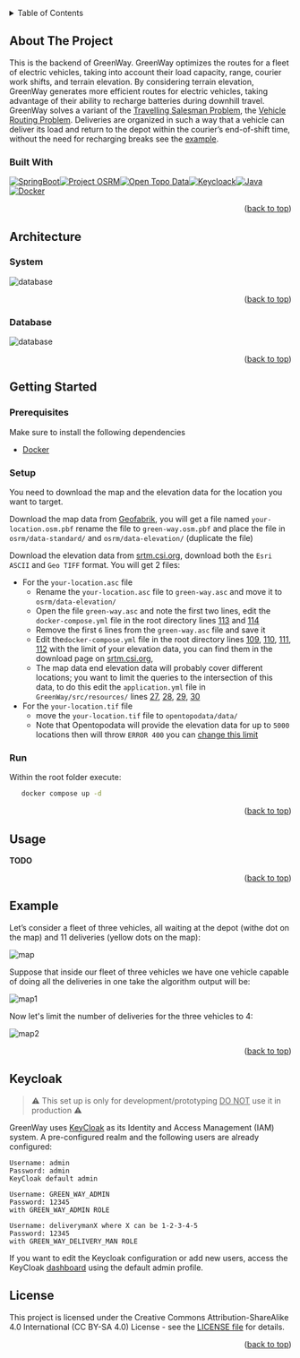 <a name="readme-top"></a>

<div>
<details>
  <summary>Table of Contents</summary>
  <ol>
    <li>
      <a href="#about-the-project">About The Project</a>
      <ul>
        <li><a href="#built-with">Built With</a></li>
      </ul>
    </li>
    <li>
     <a href="#architecture">Architecture</a>
      <ul>
        <li><a href="#system">System</a></li>
        <li><a href="#database">Database</a></li>
      </ul>
    </li>
    <li>
      <a href="#getting-started">Getting Started</a>
      <ul>
        <li><a href="#prerequisites">Prerequisites</a></li>
        <li><a href="#setup">Setup</a></li>
        <li><a href="#run">Run</a></li>
      </ul>
    </li>
    <li><a href="#usage">Usage</a></li>
    <li><a href="#example">Example</a></li>
    <li><a href="#keycloak">Keycloak</a></li>
    <li>
     <a href="#license">License</a>
    </li>
  </ol>
</details>

<!-- ABOUT THE PROJECT -->
## About The Project

This is the backend of GreenWay. GreenWay optimizes the routes for a fleet of electric vehicles, taking into account their load capacity, range, courier work shifts, and terrain elevation. By considering terrain elevation, GreenWay generates more efficient routes for electric vehicles, taking advantage of their ability to recharge batteries during downhill travel. GreenWay solves a variant of the [Travelling Salesman Problem](https://en.wikipedia.org/wiki/Travelling_salesman_problem), the [Vehicle Routing Problem](https://en.wikipedia.org/wiki/Vehicle_routing_problem). Deliveries are organized in such a way that a vehicle can deliver its load and return to the depot within the courier’s end-of-shift time, without the need for recharging breaks see the [example](https://github.com/Redy1908/GreenWay-Backend?tab=readme-ov-file#example).

### Built With

[![SpringBoot][SpringBoot]][SpringBoot-url][![Project OSRM][ProjectOSRM]][ProjectOSRM-url][![Open Topo Data][OpenTopoData]][OpenTopoData-url][![Keycloack][Keycloack]][Keycloack-url][![Java][Java]][Java-url][![Docker][Docker]][Docker-url]

<p align="right">(<a href="#readme-top">back to top</a>)</p>

<!-- Design -->
## Architecture

### System

<img src="images/System.png" alt="database">

<p align="right">(<a href="#readme-top">back to top</a>)</p>

### Database

<img src="images/GreenWayDB.png" alt="database">

<p align="right">(<a href="#readme-top">back to top</a>)</p>

<!-- GETTING STARTED -->
## Getting Started

### Prerequisites

Make sure to install the following dependencies

* [Docker](https://docs.docker.com/desktop/)

### Setup

You need to download the map and the elevation data for the location you want to target.

Download the map data from [Geofabrik](https://www.geofabrik.de/), 
you will get a file named `your-location.osm.pbf` rename the file to `green-way.osm.pbf`
and place the file in `osrm/data-standard/` and `osrm/data-elevation/` (duplicate the file)

Download the elevation data from [srtm.csi.org](https://srtm.csi.cgiar.org/srtmdata/),
download both the `Esri ASCII` and `Geo TIFF` format.
You will get 2 files:
   - For the `your-location.asc` file 
     - Rename the `your-location.asc` file to `green-way.asc` and move it to `osrm/data-elevation/`
     - Open the file `green-way.asc` and note the first two lines, edit the `docker-compose.yml` file in the root directory lines [113][Github-url-17] and [114][Github-url-18]
     - Remove the first `6` lines from the `green-way.asc` file and save it
     - Edit the`docker-compose.yml` file in the root directory lines [109][Github-url-9], [110][Github-url-10], [111][Github-url-11], [112][Github-url-12] with the limit of your elevation data, you can find them in the download page on [srtm.csi.org](https://srtm.csi.cgiar.org/srtmdata/), 
     - The map data end elevation data will probably cover different locations;
       you want to limit the queries to the intersection of this data, 
       to do this edit the `application.yml` file in `GreenWay/src/resources/` lines [27][Github-url-13], [28][Github-url-14], [29][Github-url-15], [30][Github-url-16] 
   - For the `your-location.tif` file
     - move the `your-location.tif` file to `opentopodata/data/`
     - Note that Opentopodata will provide the elevation data for up to `5000` locations then will throw `ERROR 400` you can [change this limit][Github-url-8]

### Run

Within the root folder execute:

```cmd
   docker compose up -d
```

<p align="right">(<a href="#readme-top">back to top</a>)</p>

<!-- USAGE EXAMPLES -->
## Usage

**TODO**

<p align="right">(<a href="#readme-top">back to top</a>)</p>

## Example

Let’s consider a fleet of three vehicles, all waiting at the depot (withe dot on the map) and 11 deliveries
(yellow dots on the map):

<img src="images/map.png" alt="map">

Suppose that inside our fleet of three vehicles we have one vehicle capable of doing all the deliveries in one take
the algorithm output will be:

<img src="images/map1.png" alt="map1">

Now let's limit the number of deliveries for the three vehicles to 4:

<img src="images/map3.png" alt="map2">

<p align="right">(<a href="#readme-top">back to top</a>)</p>

## Keycloak

> :warning: This set up is only for development/prototyping <u>DO NOT</u> use it in production :warning:

GreenWay uses [KeyCloak](https://www.keycloak.org/) as its Identity and Access Management (IAM) system.
A pre-configured realm and the following users are already configured:

```
Username: admin
Password: admin
KeyCloak default admin
```
```
Username: GREEN_WAY_ADMIN
Password: 12345
with GREEN_WAY_ADMIN ROLE
```
```
Username: deliverymanX where X can be 1-2-3-4-5
Password: 12345
with GREEN_WAY_DELIVERY_MAN ROLE
```

If you want to edit the Keycloak configuration or add new users, access the
KeyCloak [dashboard](http://localhost:8090/) using the default admin profile.

## License

This project is licensed under the Creative Commons Attribution-ShareAlike 4.0 International (CC BY-SA 4.0) License - see the [LICENSE file](https://github.com/Redy1908/GreenWay-Backend/blob/main/LICENSE) for details.

<p align="right">(<a href="#readme-top">back to top</a>)</p>
</div>


[SpringBoot]: https://img.shields.io/badge/SpringBoot-6DB33F?style=for-the-badge&logo=Spring&logoColor=white
[SpringBoot-url]: https://spring.io/projects/spring-boot
[ProjectOSRM]: https://img.shields.io/badge/Project_OSRM-black?style=for-the-badge&logo=openstreetmap&logoColor=6DB33F
[ProjectOSRM-url]: https://project-osrm.org/
[Docker]: https://img.shields.io/badge/Docker-2496ED?style=for-the-badge&logo=docker&logoColor=white
[Docker-url]: https://www.docker.com/
[Java]:https://img.shields.io/badge/Java-ED8B00?style=for-the-badge&logo=openjdk&logoColor=white
[Java-url]:https://www.oracle.com/it/java/technologies/downloads/
[Keycloack]:https://img.shields.io/badge/Keycloak-purple?style=for-the-badge&logo=keycloak&logoColor=FFFFFF
[Keycloack-url]: https://www.keycloak.org/
[OpenTopoData]: https://img.shields.io/badge/Open_Topo_Data-blue?style=for-the-badge
[OpenTopoData-url]: https://www.opentopodata.org/

[Github-url-1]: https://github.com/Redy1908/GreenWay-Backend/blob/a669dbe472d8ff0ce111a6f76280de9bd6a24f0e/osrm/Dockerfile-osrm-elevation#L6
[Github-url-2]: https://github.com/Redy1908/GreenWay-Backend/blob/a669dbe472d8ff0ce111a6f76280de9bd6a24f0e/GreenWay/src/main/resources/application.yml#L27
[Github-url-3]: https://github.com/Redy1908/GreenWay-Backend/blob/a669dbe472d8ff0ce111a6f76280de9bd6a24f0e/GreenWay/src/main/resources/application.yml#L28
[Github-url-4]: https://github.com/Redy1908/GreenWay-Backend/blob/a669dbe472d8ff0ce111a6f76280de9bd6a24f0e/GreenWay/src/main/resources/application.yml#L29
[Github-url-5]: https://github.com/Redy1908/GreenWay-Backend/blob/a669dbe472d8ff0ce111a6f76280de9bd6a24f0e/GreenWay/src/main/resources/application.yml#L30
[Github-url-6]: https://github.com/Redy1908/GreenWay-Backend/blob/a669dbe472d8ff0ce111a6f76280de9bd6a24f0e/docker-compose.yml#L65
[Github-url-7]: https://github.com/Redy1908/GreenWay-Backend/blob/a669dbe472d8ff0ce111a6f76280de9bd6a24f0e/GreenWay/pom.xml#L132C1-L132C26
[Github-url-8]: https://github.com/Redy1908/GreenWay-Backend/blob/a47ae71ee16a85db0d704b584f9cbfb288b84ad7/opentopodata/config.yaml#L2
[Github-url-9]: https://github.com/Redy1908/GreenWay-Backend/blob/9112e40020df8c6a8be55ab98fa40bc4517404df/docker-compose.yml#L109
[Github-url-10]: https://github.com/Redy1908/GreenWay-Backend/blob/9112e40020df8c6a8be55ab98fa40bc4517404df/docker-compose.yml#L110
[Github-url-11]: https://github.com/Redy1908/GreenWay-Backend/blob/9112e40020df8c6a8be55ab98fa40bc4517404df/docker-compose.yml#L111
[Github-url-12]: https://github.com/Redy1908/GreenWay-Backend/blob/9112e40020df8c6a8be55ab98fa40bc4517404df/docker-compose.yml#L112
[Github-url-13]: https://github.com/Redy1908/GreenWay-Backend/blob/9112e40020df8c6a8be55ab98fa40bc4517404df/GreenWay/src/main/resources/application.yml#L27
[Github-url-14]: https://github.com/Redy1908/GreenWay-Backend/blob/9112e40020df8c6a8be55ab98fa40bc4517404df/GreenWay/src/main/resources/application.yml#L28
[Github-url-15]: https://github.com/Redy1908/GreenWay-Backend/blob/9112e40020df8c6a8be55ab98fa40bc4517404df/GreenWay/src/main/resources/application.yml#L29
[Github-url-16]: https://github.com/Redy1908/GreenWay-Backend/blob/9112e40020df8c6a8be55ab98fa40bc4517404df/GreenWay/src/main/resources/application.yml#L30
[Github-url-17]: https://github.com/Redy1908/GreenWay-Backend/blob/9112e40020df8c6a8be55ab98fa40bc4517404df/docker-compose.yml#L113
[Github-url-18]: https://github.com/Redy1908/GreenWay-Backend/blob/9112e40020df8c6a8be55ab98fa40bc4517404df/docker-compose.yml#L114
